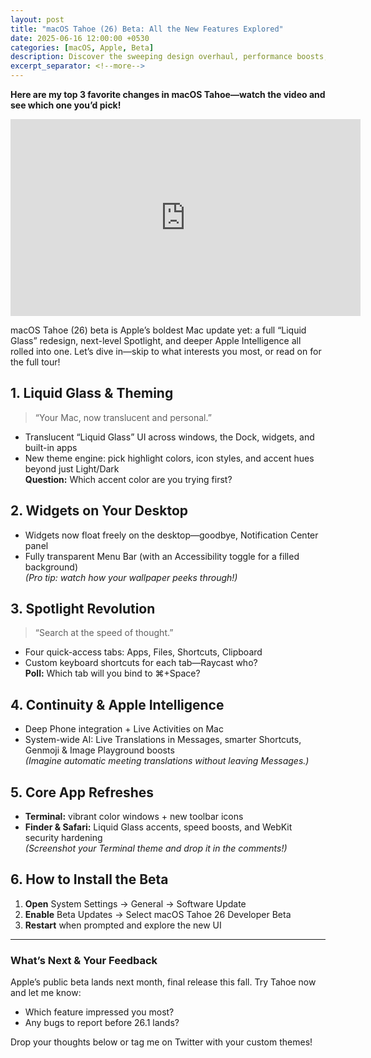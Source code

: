```yaml
---
layout: post
title: "macOS Tahoe (26) Beta: All the New Features Explored"
date: 2025-06-16 12:00:00 +0530
categories: [macOS, Apple, Beta]
description: Discover the sweeping design overhaul, performance boosts, and Apple Intelligence enhancements in the macOS Tahoe (26) beta.
excerpt_separator: <!--more-->
---
```


**Here are my top 3 favorite changes in macOS Tahoe—watch the video and see which one you’d pick!**

<div class="video-embed">
  <iframe
    width="560" height="315"
    src="https://www.youtube.com/embed/26YNbXAKUjY"
    title="macOS Tahoe - 60+ New Features & Changes!"
    frameborder="0"
    allow="accelerometer; autoplay; clipboard-write; encrypted-media; gyroscope; picture-in-picture"
    allowfullscreen>
  </iframe>
</div>

<!--more-->

macOS Tahoe (26) beta is Apple’s boldest Mac update yet: a full “Liquid Glass” redesign, next-level Spotlight, and deeper Apple Intelligence all rolled into one. Let’s dive in—skip to what interests you most, or read on for the full tour!

## 1. Liquid Glass & Theming  
> “Your Mac, now translucent and personal.”  
- Translucent “Liquid Glass” UI across windows, the Dock, widgets, and built-in apps  
- New theme engine: pick highlight colors, icon styles, and accent hues beyond just Light/Dark  
**Question:** Which accent color are you trying first?

## 2. Widgets on Your Desktop  
- Widgets now float freely on the desktop—goodbye, Notification Center panel  
- Fully transparent Menu Bar (with an Accessibility toggle for a filled background)  
*(Pro tip: watch how your wallpaper peeks through!)*

## 3. Spotlight Revolution  
> “Search at the speed of thought.”  
- Four quick-access tabs: Apps, Files, Shortcuts, Clipboard  
- Custom keyboard shortcuts for each tab—Raycast who?  
**Poll:** Which tab will you bind to ⌘+Space?

## 4. Continuity & Apple Intelligence  
- Deep Phone integration + Live Activities on Mac  
- System-wide AI: Live Translations in Messages, smarter Shortcuts, Genmoji & Image Playground boosts  
*(Imagine automatic meeting translations without leaving Messages.)*

## 5. Core App Refreshes  
- **Terminal:** vibrant color windows + new toolbar icons  
- **Finder & Safari:** Liquid Glass accents, speed boosts, and WebKit security hardening  
*(Screenshot your Terminal theme and drop it in the comments!)*

## 6. How to Install the Beta  
1. **Open** System Settings → General → Software Update  
2. **Enable** Beta Updates → Select macOS Tahoe 26 Developer Beta  
3. **Restart** when prompted and explore the new UI

---

### What’s Next & Your Feedback  
Apple’s public beta lands next month, final release this fall. Try Tahoe now and let me know:  

- Which feature impressed you most?  
- Any bugs to report before 26.1 lands?  

Drop your thoughts below or tag me on Twitter with your custom themes!
